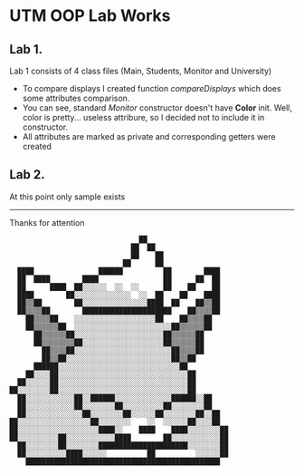 # UTM OOP Lab Works
## Lab 1.
Lab 1 consists of 4 class files (Main, Students, Monitor and University)  
* To compare displays I created function *compareDisplays* which does some attributes comparison.  
* You can see, standard *Monitor* constructor doesn't have **Color** init. Well, color is pretty... useless attribure, 
so I decided not to include it in constructor.
* All attributes are marked as private and corresponding getters were created 

## Lab 2.
At this point only sample exists

<hr>
Thanks for attention

                                    ██                  
                                  ██  ██                
                                  ██    ██              
                                ██      ██              
      ████                ██████          ██        ████
      ██  ████        ████                ██      ██  ██
      ██      ████  ██░░░░░░  ░░  ░░      ██    ██    ██
      ████        ██░░░░░░░░░░░░░░  ░░  ██    ██    ████
      ██▒▒██        ██░░░░░░░░░░░░░░░░████  ██    ██▒▒██
      ██▒▒▒▒██        ██████████████████████    ██▒▒▒▒██
        ██▒▒▒▒██    ░░░░░░░░░░░░░░░░░░░░██    ██▒▒▒▒██  
        ██▒▒▒▒▒▒██  ░░░░░░░░░░░░░░░░░░░░░░░░██▒▒▒▒▒▒██  
          ██▒▒▒▒▒▒██░░░░░░░░░░░░░░░░░░░░░░██▒▒▒▒▒▒██    
          ██▒▒▒▒▒▒▒▒██░░░░░░░░░░░░░░░░░░░░██▒▒▒▒▒▒██    
            ██▒▒▒▒██░░░░░░░░░░░░░░░░░░░░░░░░██▒▒▒▒██    
            ██▒▒██░░░░░░░░░░░░░░░░░░░░░░░░░░██▒▒██      
          ██████░░░░░░░░░░░░░░░░░░░░░░░░░░░░░░██        
        ██░░░░██░░░░░░░░░░░░░░░░░░░░░░░░░░░░░░░░██      
      ██░░░░░░██░░░░░░░░░░░░░░░░░░░░░░░░░░░░░░░░██      
    ██░░░░░░░░██░░░░░░░░░░░░░░░░░░░░░░░░░░░░░░░░██
      ██░░░░░░░░░░░░██░░██████░░░░░░░░░░░░░░██████░░██      
      ██░░░░░░░░░░░░██░░░░░░░░██░░░░░░░░░░██░░░░░░░░██      
      ██░░░░░░░░░░░░░░██░░░░░░░░██░░░░░░██░░░░░░░░██░░██    
    ██░░░░░░░░░░░░░░░░░░██░░░░░░░░    ░░  ░░░░░░██░░░░██    
    ██░░░░░░░░░░░░░░░░░░░░████░░    ████    ████░░░░░░░░██  
    ██░░░░░░░░░░██░░░░░░░░░░░░████        ██░░░░░░░░░░░░██  
      ██░░░░░░░░██░░░░░░░░██████████████████████░░░░░░░░██  
      ██░░░░░░░░░░████░░░░░░          ██          ░░░░░░██  
        ████████████████████████████████████████████████         
 

